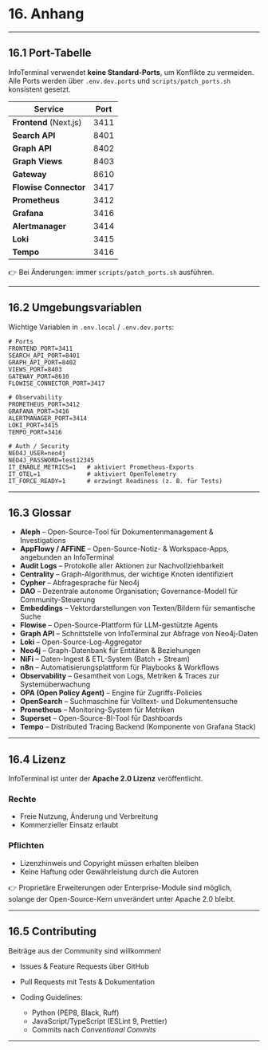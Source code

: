 # 16. Anhang

---

## 16.1 Port-Tabelle

InfoTerminal verwendet **keine Standard-Ports**, um Konflikte zu vermeiden.
Alle Ports werden über `.env.dev.ports` und `scripts/patch_ports.sh` konsistent gesetzt.

| Service                | Port |
| ---------------------- | ---- |
| **Frontend** (Next.js) | 3411 |
| **Search API**         | 8401 |
| **Graph API**          | 8402 |
| **Graph Views**        | 8403 |
| **Gateway**            | 8610 |
| **Flowise Connector**  | 3417 |
| **Prometheus**         | 3412 |
| **Grafana**            | 3416 |
| **Alertmanager**       | 3414 |
| **Loki**               | 3415 |
| **Tempo**              | 3416 |

👉 Bei Änderungen: immer `scripts/patch_ports.sh` ausführen.

---

## 16.2 Umgebungsvariablen

Wichtige Variablen in `.env.local` / `.env.dev.ports`:

```env
# Ports
FRONTEND_PORT=3411
SEARCH_API_PORT=8401
GRAPH_API_PORT=8402
VIEWS_PORT=8403
GATEWAY_PORT=8610
FLOWISE_CONNECTOR_PORT=3417

# Observability
PROMETHEUS_PORT=3412
GRAFANA_PORT=3416
ALERTMANAGER_PORT=3414
LOKI_PORT=3415
TEMPO_PORT=3416

# Auth / Security
NEO4J_USER=neo4j
NEO4J_PASSWORD=test12345
IT_ENABLE_METRICS=1   # aktiviert Prometheus-Exports
IT_OTEL=1             # aktiviert OpenTelemetry
IT_FORCE_READY=1      # erzwingt Readiness (z. B. für Tests)
```

---

## 16.3 Glossar

* **Aleph** – Open-Source-Tool für Dokumentenmanagement & Investigations
* **AppFlowy / AFFiNE** – Open-Source-Notiz- & Workspace-Apps, angebunden an InfoTerminal
* **Audit Logs** – Protokolle aller Aktionen zur Nachvollziehbarkeit
* **Centrality** – Graph-Algorithmus, der wichtige Knoten identifiziert
* **Cypher** – Abfragesprache für Neo4j
* **DAO** – Dezentrale autonome Organisation; Governance-Modell für Community-Steuerung
* **Embeddings** – Vektordarstellungen von Texten/Bildern für semantische Suche
* **Flowise** – Open-Source-Plattform für LLM-gestützte Agents
* **Graph API** – Schnittstelle von InfoTerminal zur Abfrage von Neo4j-Daten
* **Loki** – Open-Source-Log-Aggregator
* **Neo4j** – Graph-Datenbank für Entitäten & Beziehungen
* **NiFi** – Daten-Ingest & ETL-System (Batch + Stream)
* **n8n** – Automatisierungsplattform für Playbooks & Workflows
* **Observability** – Gesamtheit von Logs, Metriken & Traces zur Systemüberwachung
* **OPA (Open Policy Agent)** – Engine für Zugriffs-Policies
* **OpenSearch** – Suchmaschine für Volltext- und Dokumentensuche
* **Prometheus** – Monitoring-System für Metriken
* **Superset** – Open-Source-BI-Tool für Dashboards
* **Tempo** – Distributed Tracing Backend (Komponente von Grafana Stack)

---

## 16.4 Lizenz

InfoTerminal ist unter der **Apache 2.0 Lizenz** veröffentlicht.

### Rechte

* Freie Nutzung, Änderung und Verbreitung
* Kommerzieller Einsatz erlaubt

### Pflichten

* Lizenzhinweis und Copyright müssen erhalten bleiben
* Keine Haftung oder Gewährleistung durch die Autoren

👉 Proprietäre Erweiterungen oder Enterprise-Module sind möglich, solange der Open-Source-Kern unverändert unter Apache 2.0 bleibt.

---

## 16.5 Contributing

Beiträge aus der Community sind willkommen!

* Issues & Feature Requests über GitHub
* Pull Requests mit Tests & Dokumentation
* Coding Guidelines:

  * Python (PEP8, Black, Ruff)
  * JavaScript/TypeScript (ESLint 9, Prettier)
  * Commits nach *Conventional Commits*

---
